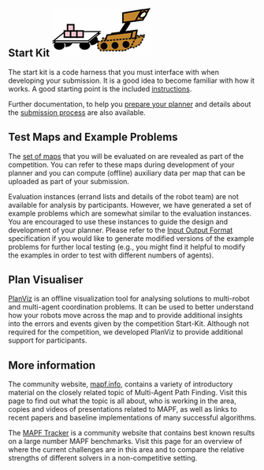 ## Start Kit ![r2](landing_page_resource/robots/r2_s.jpg)

The start kit is a code harness that you must interface with when developing your submission. It is a good idea to become familiar with how it works. A good starting point is the included [instructions](https://github.com/MAPF-Competition/Start-Kit/blob/main/README.md).

Further documentation, to help you [prepare your planner](https://github.com/MAPF-Competition/Start-Kit/blob/main/Prepare_Your_Planner.md) and details about the [submission process](https://github.com/MAPF-Competition/Start-Kit/blob/main/Submission_Instruction.md) are also available.



## Test Maps and Example Problems

The [set of maps](https://github.com/MAPF-Competition/Start-Kit/tree/main/example_problems) that you will be evaluated on are revealed as part of the competition. You can refer to these maps during development of your planner and you can compute (offline) auxiliary data per map that can be uploaded as part of your submission. 

Evaluation instances (errand lists and details of the robot team) are not available for analysis by participants. However, we have generated a set of example problems which are somewhat similar to the evaluation instances. You are encouraged to use these instances to guide the design and development of your planner.  Please refer to the [Input Output Format](https://github.com/MAPF-Competition/Start-Kit/blob/main/Input_Output_Format.md) specification if you would like to generate modified versions of the example problems for further local testing (e.g., you might find it helpful to modify the examples in order to test with different numbers of agents).

## Plan Visualiser

[PlanViz](https://github.com/MAPF-Competition/MAPF_analysis/tree/main) is an offline visualization tool for analysing solutions to multi-robot and multi-agent coordination problems. It can be used to better understand how your robots move across the map and to provide additional insights into the errors and events given by the competition Start-Kit. Although not required for the competition, we developed PlanViz to provide additional support for participants.

## More information

The community website, [mapf.info](https://mapf.info), contains a variety of introductory material on the closely related topic of Multi-Agent Path Finding. Visit this page to find out what the topic is all about, who is working in the area, copies and videos of presentations related to MAPF, as well as links to recent papers and baseline implementations of many successful algorithms. 

The [MAPF Tracker](https://tracker.pathfinding.ai) is a community website that contains best known results on a large number MAPF benchmarks. Visit this page for an overview of where the current challenges are in this area and to compare the relative strengths of different solvers in a non-competitive setting.
